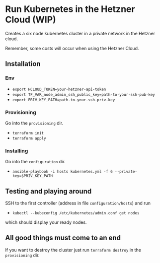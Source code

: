 # Run Kubernetes in the Hetzner Cloud (WIP)
Creates a six node kubernetes cluster in a private network in the Hetzner cloud.

Remember, some costs will occur when using the Hetzner Cloud.

## Installation

### Env
- `export HCLOUD_TOKEN=your-hetzner-api-token`
- `export TF_VAR_node_admin_ssh_public_key=path-to-your-ssh-pub-key`
- `export PRIV_KEY_PATH=path-to-your-ssh-priv-key`

### Provisioning
Go into the `provisioning` dir.
- `terraform init`
- `terraform apply`

### Installing
Go into the `configuration` dir.
- `ansible-playbook -i hosts kubernetes.yml -f 6 --private-key=$PRIV_KEY_PATH`

## Testing and playing around
SSH to the first controller (address in file `configuration/hosts`) and run
- `kubectl --kubeconfig /etc/kubernetes/admin.conf get nodes`

which should display your ready nodes.

## All good things must come to an end
If you want to destroy the cluster just run `terraform destroy` in the `provisioning` dir.
